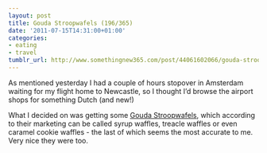 ```yaml
---
layout: post
title: Gouda Stroopwafels (196/365)
date: '2011-07-15T14:31:00+01:00'
categories:
- eating
- travel
tumblr_url: http://www.somethingnew365.com/post/44061602066/gouda-stroopwafels-196365
---
```

As mentioned yesterday I had a couple of hours stopover in Amsterdam waiting for my flight home to Newcastle, so I thought I’d browse the airport shops for something Dutch (and new!)

What I decided on was getting some [Gouda Stroopwafels](http://www.gouda-original.com/Webwinkel-Category-141347/Gouda-Stroopwafels-(Syrup-Waffles-&amp;-Cookies).html), which according to their marketing can be called syrup waffles, treacle waffles or even caramel cookie waffles - the last of which seems the most accurate to me. Very nice they were too.
